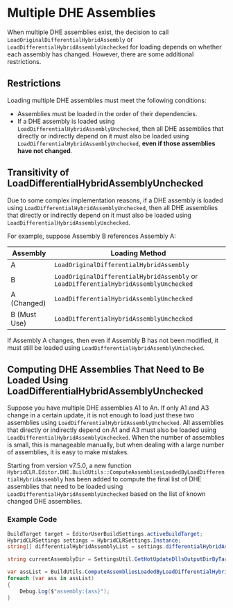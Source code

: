 # Multiple DHE Assemblies

When multiple DHE assemblies exist, the decision to call `LoadOriginalDifferentialHybridAssembly` or `LoadDifferentialHybridAssemblyUnchecked` for loading depends on whether each assembly has changed.
However, there are some additional restrictions.

## Restrictions

Loading multiple DHE assemblies must meet the following conditions:

- Assemblies must be loaded in the order of their dependencies.
- If a DHE assembly is loaded using `LoadDifferentialHybridAssemblyUnchecked`, then all DHE assemblies that directly or indirectly depend on it must also be loaded using `LoadDifferentialHybridAssemblyUnchecked`, **even if those assemblies have not changed**.

## Transitivity of LoadDifferentialHybridAssemblyUnchecked

Due to some complex implementation reasons, if a DHE assembly is loaded using `LoadDifferentialHybridAssemblyUnchecked`, then all DHE assemblies that directly or indirectly depend on it must also be loaded using `LoadDifferentialHybridAssemblyUnchecked`.

For example, suppose Assembly B references Assembly A:

| Assembly | Loading Method |
|----------|----------------|
| A        | `LoadOriginalDifferentialHybridAssembly` |
| B        | `LoadOriginalDifferentialHybridAssembly` or `LoadDifferentialHybridAssemblyUnchecked` |
| A (Changed) | `LoadDifferentialHybridAssemblyUnchecked` |
| B (Must Use) | `LoadDifferentialHybridAssemblyUnchecked` |

If Assembly A changes, then even if Assembly B has not been modified, it must still be loaded using `LoadDifferentialHybridAssemblyUnchecked`.

## Computing DHE Assemblies That Need to Be Loaded Using LoadDifferentialHybridAssemblyUnchecked

Suppose you have multiple DHE assemblies A1 to An. If only A1 and A3 change in a certain update, it is not enough to load just these two assemblies using `LoadDifferentialHybridAssemblyUnchecked`.
All assemblies that directly or indirectly depend on A1 and A3 must also be loaded using `LoadDifferentialHybridAssemblyUnchecked`. When the number of assemblies is small, this is manageable manually, but when dealing with a large number of assemblies, it is easy to make mistakes.

Starting from version v7.5.0, a new function `HybridCLR.Editor.DHE.BuildUtils::ComputeAssembliesLoadedByLoadDifferentialHybridAssembly` has been added to compute the final list of DHE assemblies that need to be loaded using `LoadDifferentialHybridAssemblyUnchecked` based on the list of known changed DHE assemblies.

### Example Code

```csharp
BuildTarget target = EditorUserBuildSettings.activeBuildTarget;
HybridCLRSettings settings = HybridCLRSettings.Instance;
string[] differentialHybridAssemblyList = settings.differentialHybridAssemblies;

string currentAssemblyDir = SettingsUtil.GetHotUpdateDllsOutputDirByTarget(target);

var assList = BuildUtils.ComputeAssembliesLoadedByLoadDifferentialHybridAssembly(new string[] { "MyCode" }, differentialHybridAssemblyList, currentAssemblyDir);
foreach (var ass in assList)
{
    Debug.Log($"assembly:{ass}");
}
```
